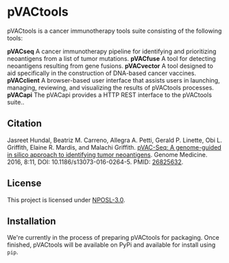 # pVACtools
pVACtools is a cancer immunotherapy tools suite consisting of the following tools:

**pVACseq**
A cancer immunotherapy pipeline for identifying and prioritizing neoantigens from a list of tumor mutations.
**pVACfuse**
A tool for detecting neoantigens resulting from gene fusions.
**pVACvector**
A tool designed to aid specifically in the construction of DNA-based cancer vaccines.
**pVACclient**
A browser-based user interface that assists users in launching, managing, reviewing, and visualizing the results of pVACtools processes.
**pVACapi**
The pVACapi provides a HTTP REST interface to the pVACtools suite..

## Citation
Jasreet Hundal, Beatriz M. Carreno, Allegra A. Petti, Gerald P. Linette, Obi L. Griffith, Elaine R. Mardis, and Malachi Griffith. <a href="http://www.genomemedicine.com/content/8/1/11">pVAC-Seq: A genome-guided in silico approach to identifying tumor neoantigens</a>. Genome Medicine. 2016, 8:11, DOI: 10.1186/s13073-016-0264-5. PMID: <a href="http://www.ncbi.nlm.nih.gov/pubmed/26825632">26825632</a>.

## License
This project is licensed under <a href="http://opensource.org/licenses/NPOSL-3.0">NPOSL-3.0</a>.

## Installation
We're currently in the process of preparing pVACtools for packaging. Once finished, pVACtools will be available on PyPi and available for install using `pip`.
